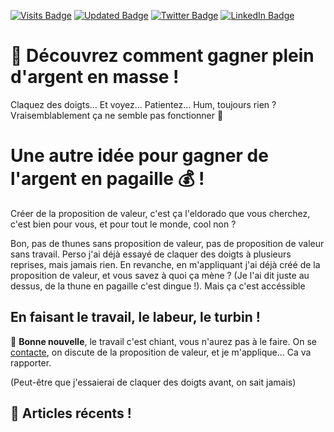 [![Visits Badge](https://badges.pufler.dev/visits/slals/slals?label=Vues)](https://blocs.fr)
[![Updated Badge](https://badges.pufler.dev/updated/slals/slals)](https://blocs.fr)
[![Twitter Badge](https://img.shields.io/badge/Twitter-Profile-informational?style=flat&logo=twitter&logoColor=white&color=1CA2F1)](https://twitter.com/_blocs)
[![LinkedIn Badge](https://img.shields.io/badge/LinkedIn-Profile-informational?style=flat&logo=linkedin&logoColor=white&color=0D76A8)](https://www.linkedin.com/in/serrajonathan/)


# 💸 Découvrez comment gagner plein d'argent en masse !

Claquez des doigts... Et voyez... Patientez... Hum, toujours rien ? Vraisemblablement ça ne semble pas fonctionner 🤔

# Une autre idée pour gagner de l'argent en pagaille 💰 !

Créer de la proposition de valeur, c'est ça l'eldorado que vous cherchez, c'est bien pour vous, et pour tout le monde, cool non ?

Bon, pas de thunes sans proposition de valeur, pas de proposition de valeur sans travail. Perso j'ai déjà essayé de claquer des doigts à plusieurs reprises, mais jamais rien. En revanche, en m'appliquant j'ai déjà créé de la proposition de valeur, et vous savez à quoi ça mène ? (Je l'ai dit juste au dessus, de la thune en pagaille c'est dingue !). Mais ça c'est accéssible

## En faisant le travail, le labeur, le turbin ! 

🎉 __Bonne nouvelle__, le travail c'est chiant, vous n'aurez pas à le faire. On se [contacte](https://blocs.fr), on discute de la proposition de valeur, et je m'applique... Ca va rapporter.

(Peut-être que j'essaierai de claquer des doigts avant, on sait jamais)

## 🧵 Articles récents !

<!-- BLOG-POST-LIST:START -->

<!-- BLOG-POST-LIST:END -->

<!-- Pinned Repositories -->

